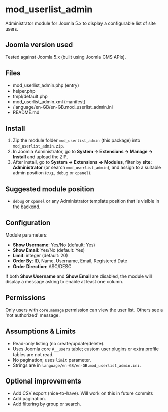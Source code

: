 # mod_userlist_admin

Administrator module for Joomla 5.x to display a configurable list of site users.

## Joomla version used
Tested against Joomla 5.x (built using Joomla CMS APIs).

## Files
- mod_userlist_admin.php (entry)
- helper.php
- tmpl/default.php
- mod_userlist_admin.xml (manifest)
- /language/en-GB/en-GB.mod_userlist_admin.ini
- README.md

## Install
1. Zip the module folder `mod_userlist_admin` (this package) into `mod_userlist_admin.zip`.
2. In Joomla Administrator, go to **System → Extensions → Manage → Install** and upload the ZIP.
3. After install, go to **System → Extensions → Modules**, filter by **site: Administrator** (or search `mod_userlist_admin`), and assign to a suitable admin position (e.g., `debug` or `cpanel`).

## Suggested module position
- `debug` or `cpanel` or any Administrator template position that is visible in the backend.

## Configuration
Module parameters:
- **Show Username**: Yes/No (default: Yes)
- **Show Email**: Yes/No (default: Yes)
- **Limit**: integer (default: 20)
- **Order By**: ID, Name, Username, Email, Registered Date
- **Order Direction**: ASC/DESC

If both **Show Username** and **Show Email** are disabled, the module will display a message asking to enable at least one column.

## Permissions
Only users with `core.manage` permission can view the user list. Others see a 'not authorized' message.

## Assumptions & Limits
- Read-only listing (no create/update/delete).
- Uses Joomla core `#__users` table; custom user plugins or extra profile tables are not read.
- No pagination; uses `limit` parameter.
- Strings are in `language/en-GB/en-GB.mod_userlist_admin.ini`.

## Optional improvements
- Add CSV export (nice-to-have). Will work on this in future commits
- Add pagination.
- Add filtering by group or search.


